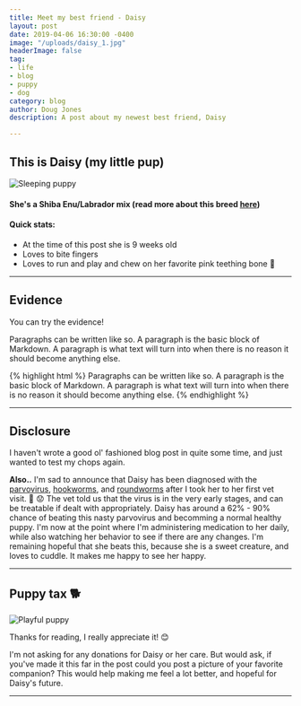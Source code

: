 ```yaml
---
title: Meet my best friend - Daisy
layout: post
date: 2019-04-06 16:30:00 -0400
image: "/uploads/daisy_1.jpg"
headerImage: false
tag:
- life
- blog
- puppy
- dog
category: blog
author: Doug Jones
description: A post about my newest best friend, Daisy

---
```

## This is Daisy (my little pup)

![Sleeping puppy](https://i.imgur.com/uELjEtu.jpg "Daisy")

#### She's a Shiba Enu/Labrador mix (read more about this breed [here](https://shibainuhq.com/shiba-inu-lab-mix/))

#### Quick stats:

* At the time of this post she is 9 weeks old
* Loves to bite fingers
* Loves to run and play and chew on her favorite pink teething bone :meat_on_bone:

***

## Evidence

You can try the evidence!

<span class="evidence">Paragraphs can be written like so. A paragraph is the basic block of Markdown. A paragraph is what text will turn into when there is no reason it should become anything else.</span>

{% highlight html %} <span class="evidence">Paragraphs can be written like so. A paragraph is the basic block of Markdown. A paragraph is what text will turn into when there is no reason it should become anything else.</span> {% endhighlight %}

***

## Disclosure

I haven't wrote a good ol' fashioned blog post in quite some time, and just wanted to test my chops again.

**Also..** I'm sad to announce that Daisy has been diagnosed with the [parvovirus](http://urlsec.io/\~https://www.akc.org/expert-advice/health/what-every-puppy-owner-needs-to-know-about-parvo-in-puppies/ "Read more about the Parvovirus in puppies here"), [hookworms](http://urlsec.io/\~https://www.akc.org/expert-advice/health/understanding-hookworms-in-dogs/ "Read more about hookworms in dogs here"), and [roundworms](http://urlsec.io/\~https://www.akc.org/expert-advice/health/roundworms-in-dogs-symptoms-treatment-and-prevention/ "Read more about roundworms in dogs here") after I took her to her first vet visit. :triumph: :worried: The vet told us that the virus is in the very early stages, and can be treatable if dealt with appropriately. Daisy has around a 62% - 90% chance of beating this nasty parvovirus and becomming a normal healthy puppy. I'm now at the point where I'm administering medication to her daily, while also watching her behavior to see if there are any changes. I'm remaining hopeful that she beats this, because she is a sweet creature, and loves to cuddle. It makes me happy to see her happy.

***

##  Puppy tax :dog2:

![Playful puppy](https://i.imgur.com/2czquUF.jpg "Daisy")

Thanks for reading, I really appreciate it! :blush:

I'm not asking for any donations for Daisy or her care. But would ask, if you've made it this far in the post could you post a picture of your favorite companion? This would help making me feel a lot better, and hopeful for Daisy's future.

***
